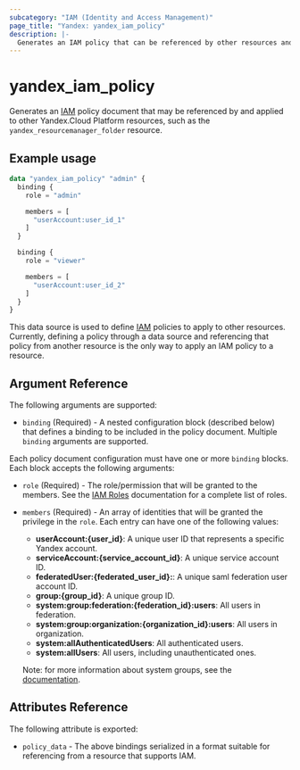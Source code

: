 ```yaml
---
subcategory: "IAM (Identity and Access Management)"
page_title: "Yandex: yandex_iam_policy"
description: |-
  Generates an IAM policy that can be referenced by other resources and applied to them.
---
```



# yandex_iam_policy




Generates an [IAM](https://cloud.yandex.com/docs/iam/) policy document that may be referenced by and applied to other Yandex.Cloud Platform resources, such as the `yandex_resourcemanager_folder` resource.

## Example usage

```terraform
data "yandex_iam_policy" "admin" {
  binding {
    role = "admin"

    members = [
      "userAccount:user_id_1"
    ]
  }

  binding {
    role = "viewer"

    members = [
      "userAccount:user_id_2"
    ]
  }
}
```

This data source is used to define [IAM](https://cloud.yandex.com/docs/iam/) policies to apply to other resources. Currently, defining a policy through a data source and referencing that policy from another resource is the only way to apply an IAM policy to a resource.

## Argument Reference

The following arguments are supported:

* `binding` (Required) - A nested configuration block (described below) that defines a binding to be included in the policy document. Multiple `binding` arguments are supported.

Each policy document configuration must have one or more `binding` blocks. Each block accepts the following arguments:

* `role` (Required) - The role/permission that will be granted to the members. See the [IAM Roles](https://cloud.yandex.com/docs/iam/concepts/access-control/roles) documentation for a complete list of roles.

* `members` (Required) - An array of identities that will be granted the privilege in the `role`. Each entry can have one of the following values:
  * **userAccount:{user_id}**: A unique user ID that represents a specific Yandex account.
  * **serviceAccount:{service_account_id}**: A unique service account ID.
  * **federatedUser:{federated_user_id}:**: A unique saml federation user account ID.
  * **group:{group_id}**: A unique group ID.
  * **system:group:federation:{federation_id}:users**: All users in federation.
  * **system:group:organization:{organization_id}:users**: All users in organization.
  * **system:allAuthenticatedUsers**: All authenticated users.
  * **system:allUsers**: All users, including unauthenticated ones.

  Note: for more information about system groups, see the [documentation](https://cloud.yandex.com/docs/iam/concepts/access-control/system-group).

## Attributes Reference

The following attribute is exported:

* `policy_data` - The above bindings serialized in a format suitable for referencing from a resource that supports IAM.
